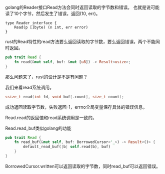golang的Reader接口Read方法会同时返回读取的字节数和错误。
也就是说可能读了10个字节，然后发生了错误，返回(10, err)。
```golang
type Reader interface {
	Read(p []byte) (n int, err error)
}
```

rust的Read特性的read方法要么返回读取的字节数，要么返回错误，两个不能同时返回。
```rust
pub trait Read {
    fn read(&mut self, buf: &mut [u8]) -> Result<usize>;
}
```

那么问题来了，rust的设计是不是有问题？

我们来看read系统调用。
```c
ssize_t read(int fd, void buf[.count], size_t count);
```
成功返回读取字节数，失败返回-1，errno全局变量保存具体的错误信息。

Read.read的返回值和read系统调用是一致的。

Read.read_buf类似golang的功能
```rust
pub trait Read {
    fn read_buf(&mut self, buf: BorrowedCursor<'_>) -> Result<()> {
        default_read_buf(|b| self.read(b), buf)
    }
}
```

BorrowedCursor.written可以返回读取的字节数，同时read_buf可以返回错误。
